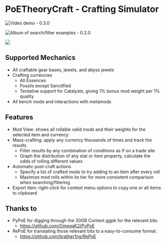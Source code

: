 # PoETheoryCraft - Crafting Simulator

![Video demo - 0.3.0](https://www.youtube.com/watch?v=mwDopWiZaTs)

![Album of search/filter examples - 0.2.0](https://imgur.com/a/qqjlVE8)

![](https://i.imgur.com/9l2Jx54.png)

## Supported Mechanics

* All craftable gear bases, jewels, and abyss jewels
* Crafting currencies
  * All Essences
  * Fossils except Sanctified
  * Tentative support for Catalysts, giving 1% bonus mod weight per 1% quality
* All bench mods and interactions with metamods

## Features

* Mod View: shows all rollable valid mods and their weights for the selected item and currency
* Mass-crafting: apply any currency thousands of times and track the results
  * Filter results by any combination of conditions as if on a trade site
  * Graph the distribution of any stat or item property, calculate the odds of rolling different values
* Automatic post-craft actions
  * Specify a list of crafted mods to try adding to an item after every roll
  * Maximize mod rolls within its tier for more consistent comparison when searching/filtering
* Export item: right-click for context menu options to copy one or all items to clipboard

## Thanks to

* PyPoE for digging through the 30GB Content.ggpk for the relevant bits.
  * https://github.com/OmegaK2/PyPoE
* RePoE for translating those relevant bits to a easy-to-consume format.
  * https://github.com/brather1ng/RePoE
